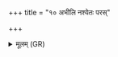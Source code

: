 +++
title = "१० अभीलि नश्येतः परस्"

+++
<details><summary>मूलम् (GR)</summary>

+++(see Knobl 2007, 56; = PSK 20.58.8)+++अभीलि नश्येतः परस्  
त्वचं मे माभि मिम्लपः ।  
अगस्त्यस्य ब्रह्मण्- +++(brahmaṇā)+++  
-आभीलीं नाशयामसि ॥
</details>